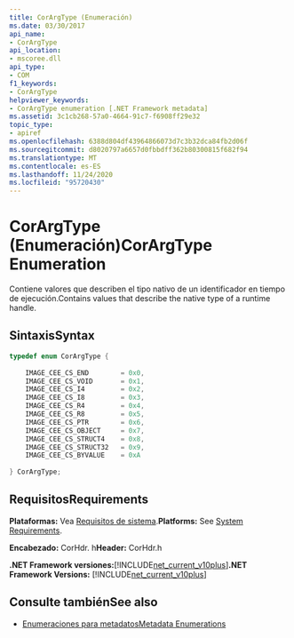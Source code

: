 ```yaml
---
title: CorArgType (Enumeración)
ms.date: 03/30/2017
api_name:
- CorArgType
api_location:
- mscoree.dll
api_type:
- COM
f1_keywords:
- CorArgType
helpviewer_keywords:
- CorArgType enumeration [.NET Framework metadata]
ms.assetid: 3c1cb268-57a0-4664-91c7-f6908ff29e32
topic_type:
- apiref
ms.openlocfilehash: 6388d804df43964866073d7c3b32dca84fb2d06f
ms.sourcegitcommit: d8020797a6657d0fbbdff362b80300815f682f94
ms.translationtype: MT
ms.contentlocale: es-ES
ms.lasthandoff: 11/24/2020
ms.locfileid: "95720430"
---
```

# <a name="corargtype-enumeration"></a><span data-ttu-id="c0977-102">CorArgType (Enumeración)</span><span class="sxs-lookup"><span data-stu-id="c0977-102">CorArgType Enumeration</span></span>

<span data-ttu-id="c0977-103">Contiene valores que describen el tipo nativo de un identificador en tiempo de ejecución.</span><span class="sxs-lookup"><span data-stu-id="c0977-103">Contains values that describe the native type of a runtime handle.</span></span>  
  
## <a name="syntax"></a><span data-ttu-id="c0977-104">Sintaxis</span><span class="sxs-lookup"><span data-stu-id="c0977-104">Syntax</span></span>  
  
```cpp  
typedef enum CorArgType {  
  
    IMAGE_CEE_CS_END        = 0x0,  
    IMAGE_CEE_CS_VOID       = 0x1,  
    IMAGE_CEE_CS_I4         = 0x2,  
    IMAGE_CEE_CS_I8         = 0x3,  
    IMAGE_CEE_CS_R4         = 0x4,  
    IMAGE_CEE_CS_R8         = 0x5,  
    IMAGE_CEE_CS_PTR        = 0x6,  
    IMAGE_CEE_CS_OBJECT     = 0x7,  
    IMAGE_CEE_CS_STRUCT4    = 0x8,  
    IMAGE_CEE_CS_STRUCT32   = 0x9,  
    IMAGE_CEE_CS_BYVALUE    = 0xA  
  
} CorArgType;  
```  
  
## <a name="requirements"></a><span data-ttu-id="c0977-105">Requisitos</span><span class="sxs-lookup"><span data-stu-id="c0977-105">Requirements</span></span>  

 <span data-ttu-id="c0977-106">**Plataformas:** Vea [Requisitos de sistema](../../get-started/system-requirements.md).</span><span class="sxs-lookup"><span data-stu-id="c0977-106">**Platforms:** See [System Requirements](../../get-started/system-requirements.md).</span></span>  
  
 <span data-ttu-id="c0977-107">**Encabezado:** CorHdr. h</span><span class="sxs-lookup"><span data-stu-id="c0977-107">**Header:** CorHdr.h</span></span>  
  
 <span data-ttu-id="c0977-108">**.NET Framework versiones:**[!INCLUDE[net_current_v10plus](../../../../includes/net-current-v10plus-md.md)]</span><span class="sxs-lookup"><span data-stu-id="c0977-108">**.NET Framework Versions:** [!INCLUDE[net_current_v10plus](../../../../includes/net-current-v10plus-md.md)]</span></span>  
  
## <a name="see-also"></a><span data-ttu-id="c0977-109">Consulte también</span><span class="sxs-lookup"><span data-stu-id="c0977-109">See also</span></span>

- [<span data-ttu-id="c0977-110">Enumeraciones para metadatos</span><span class="sxs-lookup"><span data-stu-id="c0977-110">Metadata Enumerations</span></span>](metadata-enumerations.md)
